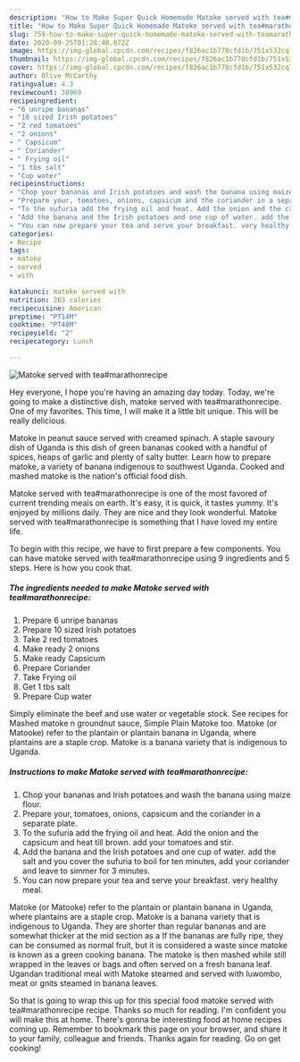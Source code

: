 ```yaml
---
description: "How to Make Super Quick Homemade Matoke served with tea#marathonrecipe"
title: "How to Make Super Quick Homemade Matoke served with tea#marathonrecipe"
slug: 759-how-to-make-super-quick-homemade-matoke-served-with-teamarathonrecipe
date: 2020-09-25T01:28:40.072Z
image: https://img-global.cpcdn.com/recipes/f826ac1b778cfd1b/751x532cq70/matoke-served-with-teamarathonrecipe-recipe-main-photo.jpg
thumbnail: https://img-global.cpcdn.com/recipes/f826ac1b778cfd1b/751x532cq70/matoke-served-with-teamarathonrecipe-recipe-main-photo.jpg
cover: https://img-global.cpcdn.com/recipes/f826ac1b778cfd1b/751x532cq70/matoke-served-with-teamarathonrecipe-recipe-main-photo.jpg
author: Olive McCarthy
ratingvalue: 4.3
reviewcount: 38969
recipeingredient:
- "6 unripe bananas"
- "10 sized Irish potatoes"
- "2 red tomatoes"
- "2 onions"
- " Capsicum"
- " Coriander"
- " Frying oil"
- "1 tbs salt"
- "Cup water"
recipeinstructions:
- "Chop your bananas and Irish potatoes and wash the banana using maize flour."
- "Prepare your, tomatoes, onions, capsicum and the coriander in a separate plate."
- "To the sufuria add the frying oil and heat. Add the onion and the capsicum and heat till brown. add your tomatoes and stir."
- "Add the banana and the Irish potatoes and one cup of water. add the salt and you cover the sufuria to boil for ten minutes, add your coriander and leave to simmer for 3 minutes."
- "You can now prepare your tea and serve your breakfast. very healthy meal."
categories:
- Recipe
tags:
- matoke
- served
- with

katakunci: matoke served with 
nutrition: 263 calories
recipecuisine: American
preptime: "PT14M"
cooktime: "PT48M"
recipeyield: "2"
recipecategory: Lunch

---
```



![Matoke served with tea#marathonrecipe](https://img-global.cpcdn.com/recipes/f826ac1b778cfd1b/751x532cq70/matoke-served-with-teamarathonrecipe-recipe-main-photo.jpg)

Hey everyone, I hope you're having an amazing day today. Today, we're going to make a distinctive dish, matoke served with tea#marathonrecipe. One of my favorites. This time, I will make it a little bit unique. This will be really delicious.

Matoke in peanut sauce served with creamed spinach. A staple savoury dish of Uganda is this dish of green bananas cooked with a handful of spices, heaps of garlic and plenty of salty butter. Learn how to prepare matoke, a variety of banana indigenous to southwest Uganda. Cooked and mashed matoke is the nation&#39;s official food dish.

Matoke served with tea#marathonrecipe is one of the most favored of current trending meals on earth. It's easy, it is quick, it tastes yummy. It's enjoyed by millions daily. They are nice and they look wonderful. Matoke served with tea#marathonrecipe is something that I have loved my entire life.


To begin with this recipe, we have to first prepare a few components. You can have matoke served with tea#marathonrecipe using 9 ingredients and 5 steps. Here is how you cook that.

<!--inarticleads1-->

##### The ingredients needed to make Matoke served with tea#marathonrecipe:

1. Prepare 6 unripe bananas
1. Prepare 10 sized Irish potatoes
1. Take 2 red tomatoes
1. Make ready 2 onions
1. Make ready  Capsicum
1. Prepare  Coriander
1. Take  Frying oil
1. Get 1 tbs salt
1. Prepare Cup water


Simply eliminate the beef and use water or vegetable stock. See recipes for Mashed matoke n groundnut sauce, Simple Plain Matoke too. Matoke (or Matooke) refer to the plantain or plantain banana in Uganda, where plantains are a staple crop. Matoke is a banana variety that is indigenous to Uganda. 

<!--inarticleads2-->

##### Instructions to make Matoke served with tea#marathonrecipe:

1. Chop your bananas and Irish potatoes and wash the banana using maize flour.
1. Prepare your, tomatoes, onions, capsicum and the coriander in a separate plate.
1. To the sufuria add the frying oil and heat. Add the onion and the capsicum and heat till brown. add your tomatoes and stir.
1. Add the banana and the Irish potatoes and one cup of water. add the salt and you cover the sufuria to boil for ten minutes, add your coriander and leave to simmer for 3 minutes.
1. You can now prepare your tea and serve your breakfast. very healthy meal.


Matoke (or Matooke) refer to the plantain or plantain banana in Uganda, where plantains are a staple crop. Matoke is a banana variety that is indigenous to Uganda. They are shorter than regular bananas and are somewhat thicker at the mid section as a If the bananas are fully ripe, they can be consumed as normal fruit, but it is considered a waste since matoke is known as a green cooking banana. The matoke is then mashed while still wrapped in the leaves or bags and often served on a fresh banana leaf. Ugandan traditional meal with Matoke steamed and served with luwombo, meat or gnits steamed in banana leaves. 

So that is going to wrap this up for this special food matoke served with tea#marathonrecipe recipe. Thanks so much for reading. I'm confident you will make this at home. There's gonna be interesting food at home recipes coming up. Remember to bookmark this page on your browser, and share it to your family, colleague and friends. Thanks again for reading. Go on get cooking!
